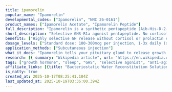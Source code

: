 ```yaml
---
title: ipamorelin
popular_name: "Ipamorelin"
developmental_codes: ["Ipamorelin", "NNC 26-0161"]
product_names: ["Ipamorelin Acetate", "Ipamorelin Peptide"]
full_description: "Ipamorelin is a synthetic pentapeptide (Aib-His-D-2-Nal-D-Phe-Lys-NH2) selective agonist of the ghrelin/growth hormone secretagogue receptor (GHS-R1a) derived from GHRP-1. Highly selective for GH release without affecting cortisol, prolactin, ACTH, or acetylcholine at any dose (even 200-fold above ED50), distinguishing it from GHRP-2/GHRP-6. Binds to GHSR on pituitary somatotroph cells, activating phospholipase C (PLC) to generate IP3 and DAG, mobilizing intracellular calcium and activating protein kinase C for GH vesicle exocytosis. Preclinical studies showed dose-dependent increases in GH levels, longitudinal bone growth, and body weight gain in rats, though IGF-1 levels and bone markers remained unchanged. Phase 2 clinical trials for post-operative ileus failed to show efficacy (no reduction in time to first meal vs placebo). Limited clinical data on body composition effects in humans despite theoretical benefits. Typical dosing: 100-300mcg subcutaneously 1-3x daily, preferably on empty stomach. Best timing: pre-bed (aligns with natural GH surge, improves sleep quality), split dosing (AM fasted + pre-bed) for enhanced pulsatility. Users report improved sleep quality within 2-4 weeks, with body composition changes over 3-6 months. Cycling protocol: 8-12 weeks on, with 5-days-on/2-days-off weekly pattern to prevent receptor desensitization. Minimal side effects: injection site reactions, mild headache, nausea (typically resolve in 1-2 weeks). Does not suppress endogenous hormone production. Not FDA-approved; removed from FDA Category 2 compounding list September 2024 due to nominator withdrawal. FDA recommended against inclusion in 503A Bulks Regulation October 2024 due to insufficient safety data. No longer available for compounding. Banned by WADA for competitive sports."
short_description: "Selective GHS-R1a agonist pentapeptide. No cortisol/prolactin effects. Phase 2 trial failed. Not FDA-approved, removed from compounding list 2024. Limited human data."
benefits: ["Highly selective GH release without cortisol or prolactin elevation", "No effect on ACTH, acetylcholine, or aldosterone", "Minimal side effects compared to GHRP-2/GHRP-6", "Improved sleep quality (deeper, more restorative sleep)", "Does not suppress endogenous hormone production", "Dose-dependent GH stimulation in preclinical studies", "Enhanced longitudinal bone growth and body weight in animal models", "Injection site flexibility (subcutaneous administration)", "Reduced cisplatin-induced weight loss by 24% (animal study)", "Theoretical body composition benefits (limited human data)"]
dosage_levels: ["Standard dose: 100-300mcg per injection, 1-3x daily (subcutaneous)", "Beginners/anti-aging: 200mcg once daily at bedtime", "Fat loss/general support: 200-300mcg twice daily (AM + pre-bed)", "Performance/recovery: 300mcg three times daily (AM + post-workout + pre-bed)", "Timing: On empty stomach, 30-60 min before/after meals", "Best time: 2 hours before bedtime for sleep and natural GH alignment", "Split dosing: Space 6-8 hours apart to mimic natural GH pulses", "Cycle: 8-12 weeks on, with 5-days-on/2-days-off weekly pattern", "Results timeline: Sleep improvements 2-4 weeks, body composition 3-6 months"]
application_methods: ["Subcutaneous injection"]
what_it_does: "Ipamorelin tells your pituitary gland to release growth hormone in a very targeted way, without triggering other hormones like cortisol or prolactin. This results in better sleep, improved recovery, and potential body composition benefits with minimal side effects."
research: [{ summary: "Wikipedia article", url: "https://en.wikipedia.org/wiki/ipamorelin" }, { summary: "PubMed database search", url: "https://pubmed.ncbi.nlm.nih.gov/?term=ipamorelin" }, { summary: "Clinical trials search", url: "https://clinicaltrials.gov/search?term=ipamorelin" }, { summary: "First selective GHS characterization study", url: "https://pubmed.ncbi.nlm.nih.gov/9849822/" }, { summary: "Bone growth in rats research", url: "https://pubmed.ncbi.nlm.nih.gov/10373343/" }, { summary: "Cisplatin-induced weight loss study", url: "https://pubmed.ncbi.nlm.nih.gov/39043357/" }, { summary: "Hypothalamic-pituitary-testicular axis effects", url: "https://pubmed.ncbi.nlm.nih.gov/38996787/" }, { summary: "Comprehensive GHS review", url: "https://onlinelibrary.wiley.com/doi/full/10.1002/rco2.9" }]
tags: ["growth hormone", "sleep", "GHS", "selective agonist", "anti-aging", "subcutaneous"]
affiliate_links: [{title: "Bacteriostatic Water Reconstitution Solution 10ml", url: "https://bit.ly/3L8IxFM"}, {title: "CJC1295/Ipamorelin", url: "https://bit.ly/3WEe2dD"}]
is_natty: true
created_at: 2025-10-17T08:25:41.104Z
last_updated_at: 2025-10-19T03:36:00.394Z
---
```

